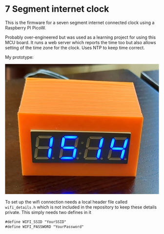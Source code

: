 7 Segment internet clock 
========================

This is the firmware for a seven segment internet connected clock using
a Raspberry PI PicoW. 

Probably over-engineered but was used as a learning project for using
this MCU board. It runs a web server which reports the time too but also allows
setting of the time zone for the clock. Uses NTP to keep time correct.

My prototype:

![Prototype](Clock.jpg "prototype")

To set up the wifi connection needs a local header file called
`wifi_details.h` which is not included in the repository to keep
these details private. This simply needs two defines in it

    #define WIFI_SSID "YourSSID"
    #define WIFI_PASSWORD "YourPassword"



